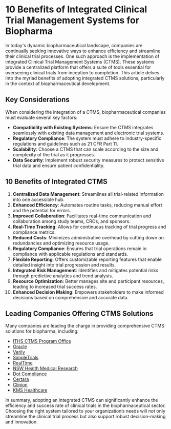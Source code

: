 # 10 Benefits of Integrated Clinical Trial Management Systems for Biopharma

In today's dynamic biopharmaceutical landscape, companies are continually seeking innovative ways to enhance efficiency and streamline their clinical trial processes. One such approach is the implementation of integrated Clinical Trial Management Systems (CTMS). These systems provide a centralized platform that offers a suite of tools essential for overseeing clinical trials from inception to completion. This article delves into the myriad benefits of adopting integrated CTMS solutions, particularly in the context of biopharmaceutical development.

## Key Considerations

When considering the integration of a CTMS, biopharmaceutical companies must evaluate several key factors:

- **Compatibility with Existing Systems**: Ensure the CTMS integrates seamlessly with existing data management and electronic trial systems.
- **Regulatory Compliance**: The system must adhere to industry-specific regulations and guidelines such as 21 CFR Part 11.
- **Scalability**: Choose a CTMS that can scale according to the size and complexity of the trial as it progresses.
- **Data Security**: Implement robust security measures to protect sensitive trial data and ensure patient confidentiality.

## 10 Benefits of Integrated CTMS

1. **Centralized Data Management**: Streamlines all trial-related information into one accessible hub.
2. **Enhanced Efficiency**: Automates routine tasks, reducing manual effort and the potential for errors.
3. **Improved Collaboration**: Facilitates real-time communication and collaboration among study teams, CROs, and sponsors.
4. **Real-Time Tracking**: Allows for continuous tracking of trial progress and compliance metrics.
5. **Reduced Costs**: Minimizes administrative overhead by cutting down on redundancies and optimizing resource usage.
6. **Regulatory Compliance**: Ensures that trial operations remain in compliance with applicable regulations and standards.
7. **Flexible Reporting**: Offers customizable reporting features that enable detailed insight into trial progression and results.
8. **Integrated Risk Management**: Identifies and mitigates potential risks through predictive analytics and trend analysis.
9. **Resource Optimization**: Better manages site and participant resources, leading to increased trial success rates.
10. **Enhanced Decision Making**: Empowers stakeholders to make informed decisions based on comprehensive and accurate data.

## Leading Companies Offering CTMS Solutions

Many companies are leading the charge in providing comprehensive CTMS solutions for biopharma, including:

- [ITHS CTMS Program Office](/dir/iths_ctms_program_office)
- [Oracle](/dir/oracle)
- [Verily](/dir/verily)
- [SimpleTrials](/dir/simpletrials)
- [RealTime](/dir/realtime)
- [NSW Health Medical Research](/dir/nsw_health_medical_research)
- [Dot Compliance](/dir/dot_compliance)
- [Certara](/dir/certara)
- [Clinion](/dir/clinion)
- [KMS Healthcare](/dir/kms_healthcare)

In summary, adopting an integrated CTMS can significantly enhance the efficiency and success rate of clinical trials in the biopharmaceutical sector. Choosing the right system tailored to your organization’s needs will not only streamline the clinical trial process but also support robust decision-making and innovation.